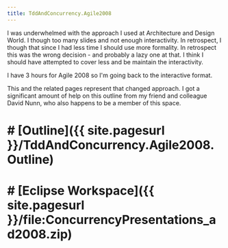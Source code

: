 ```yaml
---
title: TddAndConcurrency.Agile2008
---
```

I was underwhelmed with the approach I used at Architecture and Design World. I though too many slides and not enough interactivity. In retrospect, I though that since I had less time I should use more formality. In retrospect this was the wrong decision - and probably a lazy one at that. I think I should have attempted to cover less and be maintain the interactivity. 

I have 3 hours for Agile 2008 so I'm going back to the interactive format.

This and the related pages represent that changed approach. I got a significant amount of help on this outline from my friend and colleague David Nunn, who also happens to be a member of this space.

# # [Outline]({{ site.pagesurl }}/TddAndConcurrency.Agile2008.Outline)
# # [Eclipse Workspace]({{ site.pagesurl }}/file:ConcurrencyPresentations_ad2008.zip)